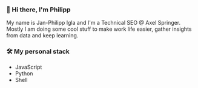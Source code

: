 ### 👋 Hi there, I'm Philipp

My name is Jan-Philipp Igla and I'm a Technical SEO @ Axel Springer. Mostly I am doing some cool stuff to make work life easier, gather insights from data and keep learning.

### 🛠️ My personal stack
- JavaScript
- Python
- Shell

<!--
**jpigla/jpigla** is a ✨ _special_ ✨ repository because its `README.md` (this file) appears on your GitHub profile.

Here are some ideas to get you started:

- 🔭 I’m currently working on ...
- 🌱 I’m currently learning ...
- 👯 I’m looking to collaborate on ...
- 🤔 I’m looking for help with ...
- 💬 Ask me about ...
- 📫 How to reach me: ...
- 😄 Pronouns: ...
- ⚡ Fun fact: ...
-->
